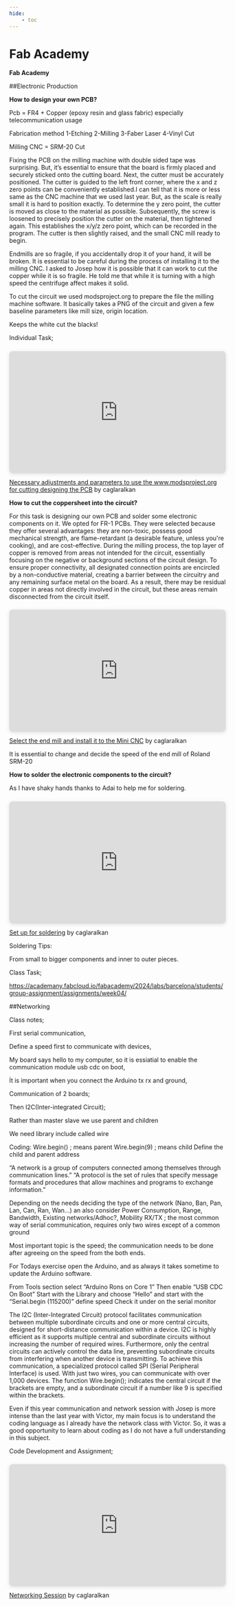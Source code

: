 ```yaml
---
hide:
    - toc
---
```


# Fab Academy


**Fab Academy**

##Electronic Production

**How to design your own PCB?**

Pcb = FR4 + Copper (epoxy resin and glass fabric) especially telecommunication usage

Fabrication method
1-Etching
2-Milling
3-Faber Laser
4-Vinyl Cut

Milling CNC = SRM-20 Cut  

Fixing the PCB on the milling machine with double sided tape was surprising. But, it’s essential to ensure that the board is firmly placed and securely sticked onto the cutting board. Next, the cutter must be accurately positioned. The cutter is guided to the left front corner, where the x and z zero points can be conveniently established.I can tell that it is more or less same as the CNC machine that we used last year. But, as the scale is really small it is hard to position exactly. To determine the y zero point, the cutter is moved as close to the material as possible. Subsequently, the screw is loosened to precisely position the cutter on the material, then tightened again. This establishes the x/y/z zero point, which can be recorded in the program. The cutter is then slightly raised, and the small CNC mill ready to begin.

Endmills are so fragile, if you accidentally drop it of your hand, it will be broken. It is essential to be careful during the process of installing it to the milling CNC. I asked to Josep how it is possible that it can work to cut the copper while it is so fragile. He told me that while it is turning with a high speed the centrifuge affect makes it solid.

To cut the circuit we used modsproject.org to prepare the file the milling machine software. It basically takes a PNG of the circuit and given a few baseline parameters like mill size, origin location.

Keeps the white cut the blacks!

Individual Task;

<div style="position: relative; width: 100%; height: 0; padding-top: 56.2500%;
 padding-bottom: 0; box-shadow: 0 2px 8px 0 rgba(63,69,81,0.16); margin-top: 1.6em; margin-bottom: 0.9em; overflow: hidden;
 border-radius: 8px; will-change: transform;">
  <iframe loading="lazy" style="position: absolute; width: 100%; height: 100%; top: 0; left: 0; border: none; padding: 0;margin: 0;"
    src="https:&#x2F;&#x2F;www.canva.com&#x2F;design&#x2F;DAGD_WZl8sg&#x2F;-XT6HwQBEiz17pCCW-cuWA&#x2F;view?embed" allowfullscreen="allowfullscreen" allow="fullscreen">
  </iframe>
</div>
<a href="https:&#x2F;&#x2F;www.canva.com&#x2F;design&#x2F;DAGD_WZl8sg&#x2F;-XT6HwQBEiz17pCCW-cuWA&#x2F;view?utm_content=DAGD_WZl8sg&amp;utm_campaign=designshare&amp;utm_medium=embeds&amp;utm_source=link" target="_blank" rel="noopener">Necessary adjustments and parameters to use the www.modsproject.org for cutting designing the PCB</a> by caglaralkan

**How to cut the coppersheet into the circuit?**

For this task is designing our own PCB and solder some electronic components on it. We opted for FR-1 PCBs. They were selected because they offer several advantages: they are non-toxic, possess good mechanical strength, are flame-retardant (a desirable feature, unless you're cooking), and are cost-effective. During the milling process, the top layer of copper is removed from areas not intended for the circuit, essentially focusing on the negative or background sections of the circuit design. To ensure proper connectivity, all designated connection points are encircled by a non-conductive material, creating a barrier between the circuitry and any remaining surface metal on the board. As a result, there may be residual copper in areas not directly involved in the circuit, but these areas remain disconnected from the circuit itself.

<div style="position: relative; width: 100%; height: 0; padding-top: 56.2500%;
 padding-bottom: 0; box-shadow: 0 2px 8px 0 rgba(63,69,81,0.16); margin-top: 1.6em; margin-bottom: 0.9em; overflow: hidden;
 border-radius: 8px; will-change: transform;">
  <iframe loading="lazy" style="position: absolute; width: 100%; height: 100%; top: 0; left: 0; border: none; padding: 0;margin: 0;"
    src="https:&#x2F;&#x2F;www.canva.com&#x2F;design&#x2F;DAGD_qiOMuc&#x2F;wDnfrKkBNcjxue61iyHqow&#x2F;view?embed" allowfullscreen="allowfullscreen" allow="fullscreen">
  </iframe>
</div>
<a href="https:&#x2F;&#x2F;www.canva.com&#x2F;design&#x2F;DAGD_qiOMuc&#x2F;wDnfrKkBNcjxue61iyHqow&#x2F;view?utm_content=DAGD_qiOMuc&amp;utm_campaign=designshare&amp;utm_medium=embeds&amp;utm_source=link" target="_blank" rel="noopener">Select the end mill and install it to the Mini CNC</a> by caglaralkan


It is essential to change and decide the speed of the end mill of Roland SRM-20

**How to solder the electronic components to the circuit?**

As I have shaky hands thanks to Adai to help me for soldering.

<div style="position: relative; width: 100%; height: 0; padding-top: 56.2500%;
 padding-bottom: 0; box-shadow: 0 2px 8px 0 rgba(63,69,81,0.16); margin-top: 1.6em; margin-bottom: 0.9em; overflow: hidden;
 border-radius: 8px; will-change: transform;">
  <iframe loading="lazy" style="position: absolute; width: 100%; height: 100%; top: 0; left: 0; border: none; padding: 0;margin: 0;"
    src="https:&#x2F;&#x2F;www.canva.com&#x2F;design&#x2F;DAGD_mj8a4I&#x2F;28JTi0bzQfsR6-qkvLHMVA&#x2F;view?embed" allowfullscreen="allowfullscreen" allow="fullscreen">
  </iframe>
</div>
<a href="https:&#x2F;&#x2F;www.canva.com&#x2F;design&#x2F;DAGD_mj8a4I&#x2F;28JTi0bzQfsR6-qkvLHMVA&#x2F;view?utm_content=DAGD_mj8a4I&amp;utm_campaign=designshare&amp;utm_medium=embeds&amp;utm_source=link" target="_blank" rel="noopener">Set up for soldering</a> by caglaralkan

Soldering Tips:

From small to bigger components and inner to outer pieces.

Class Task;

https://academany.fabcloud.io/fabacademy/2024/labs/barcelona/students/group-assignment/assignments/week04/

##Networking

Class notes;

First serial communication,

Define a speed first to communicate with devices,

My board says hello to my computer, so it is essiatial to enable the communication module usb cdc on boot,

İt is important when you connect the Arduino tx rx and ground,

Communication of 2 boards;

Then I2C(Inter-integrated Circuit);

Rather than master slave we use parent and children

We need library include called wire

Coding:
Wire.begin() ; means parent
Wire.begin(9) ; means child
Define the child and parent address

“A network is a group of computers connected among themselves through communication lines.”
“A protocol is the set of rules that specify message formats and procedures that allow machines and programs to exchange information.”

Depending on the needs deciding the type of the network (Nano, Ban, Pan, Lan, Can, Ran, Wan…) an also consider Power Consumption,
Range, Bandwidth, Existing networks/Adhoc?, Mobility
RX/TX ; the most common way of serial communication, requires only two wires except of a common ground

Most important topic is the speed; the communication needs to be done after agreeing on the speed from the both ends.

For Todays exercise open the Arduino, and as always it takes sometime to update the Arduino software.

From Tools section select “Arduino Rons on Core 1”
Then enable “USB CDC On Boot”
Start with the Library and choose “Hello” and start with the “Serial.begin (115200)” define speed
Check it under on the serial monitor

The I2C (Inter-Integrated Circuit) protocol facilitates communication between multiple subordinate circuits and one or more central circuits, designed for short-distance communication within a device. I2C is highly efficient as it supports multiple central and subordinate circuits without increasing the number of required wires. Furthermore, only the central circuits can actively control the data line, preventing subordinate circuits from interfering when another device is transmitting. To achieve this communication, a specialized protocol called SPI (Serial Peripheral Interface) is used. With just two wires, you can communicate with over 1,000 devices. The function Wire.begin(); indicates the central circuit if the brackets are empty, and a subordinate circuit if a number like 9 is specified within the brackets.

Even if this year communication and network session with Josep is more intense than the last year with Victor, my main focus is to understand the coding language as I already have the network class with Victor. So, it was a good opportunity to learn about coding as I do not have a full understanding in this subject.

Code Development and Assignment;

<div style="position: relative; width: 100%; height: 0; padding-top: 56.2500%;
 padding-bottom: 0; box-shadow: 0 2px 8px 0 rgba(63,69,81,0.16); margin-top: 1.6em; margin-bottom: 0.9em; overflow: hidden;
 border-radius: 8px; will-change: transform;">
  <iframe loading="lazy" style="position: absolute; width: 100%; height: 100%; top: 0; left: 0; border: none; padding: 0;margin: 0;"
    src="https:&#x2F;&#x2F;www.canva.com&#x2F;design&#x2F;DAGFfXp27nE&#x2F;eMA1z6r7kOobpx1WyNB9Vg&#x2F;view?embed" allowfullscreen="allowfullscreen" allow="fullscreen">
  </iframe>
</div>
<a href="https:&#x2F;&#x2F;www.canva.com&#x2F;design&#x2F;DAGFfXp27nE&#x2F;eMA1z6r7kOobpx1WyNB9Vg&#x2F;view?utm_content=DAGFfXp27nE&amp;utm_campaign=designshare&amp;utm_medium=embeds&amp;utm_source=link" target="_blank" rel="noopener">Networking Session</a> by caglaralkan

